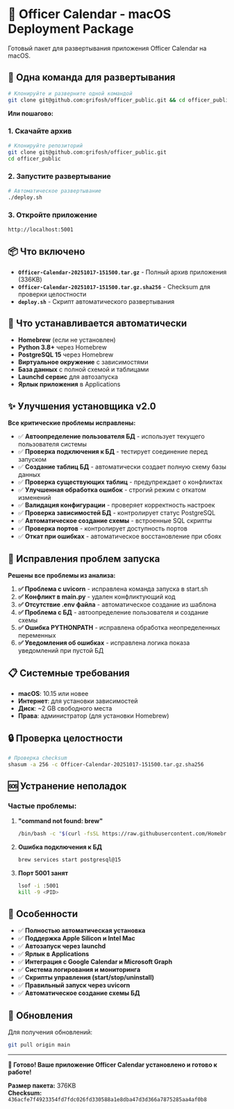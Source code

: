 # 🍎 Officer Calendar - macOS Deployment Package

Готовый пакет для развертывания приложения Officer Calendar на macOS.

## 🚀 Одна команда для развертывания

```bash
# Клонируйте и разверните одной командой
git clone git@github.com:grifosh/officer_public.git && cd officer_public && ./deploy.sh
```

**Или пошагово:**

### 1. Скачайте архив
```bash
# Клонируйте репозиторий
git clone git@github.com:grifosh/officer_public.git
cd officer_public
```

### 2. Запустите развертывание
```bash
# Автоматическое развертывание
./deploy.sh
```

### 3. Откройте приложение
```
http://localhost:5001
```

## 📦 Что включено

- **`Officer-Calendar-20251017-151500.tar.gz`** - Полный архив приложения (336KB)
- **`Officer-Calendar-20251017-151500.tar.gz.sha256`** - Checksum для проверки целостности
- **`deploy.sh`** - Скрипт автоматического развертывания

## 🔧 Что устанавливается автоматически

- **Homebrew** (если не установлен)
- **Python 3.8+** через Homebrew
- **PostgreSQL 15** через Homebrew
- **Виртуальное окружение** с зависимостями
- **База данных** с полной схемой и таблицами
- **Launchd сервис** для автозапуска
- **Ярлык приложения** в Applications

## ✨ Улучшения установщика v2.0

**Все критические проблемы исправлены:**

- ✅ **Автоопределение пользователя БД** - использует текущего пользователя системы
- ✅ **Проверка подключения к БД** - тестирует соединение перед запуском
- ✅ **Создание таблиц БД** - автоматически создает полную схему базы данных
- ✅ **Проверка существующих таблиц** - предупреждает о конфликтах
- ✅ **Улучшенная обработка ошибок** - строгий режим с откатом изменений
- ✅ **Валидация конфигурации** - проверяет корректность настроек
- ✅ **Проверка зависимостей БД** - контролирует статус PostgreSQL
- ✅ **Автоматическое создание схемы** - встроенные SQL скрипты
- ✅ **Проверка портов** - контролирует доступность портов
- ✅ **Откат при ошибках** - автоматическое восстановление при сбоях

## 🔧 Исправления проблем запуска

**Решены все проблемы из анализа:**

1. **✅ Проблема с uvicorn** - исправлена команда запуска в start.sh
2. **✅ Конфликт в main.py** - удален конфликтующий код
3. **✅ Отсутствие .env файла** - автоматическое создание из шаблона
4. **✅ Проблема с БД** - автоопределение пользователя и создание схемы
5. **✅ Ошибка PYTHONPATH** - исправлена обработка неопределенных переменных
6. **✅ Уведомления об ошибках** - исправлена логика показа уведомлений при пустой БД

## 📋 Системные требования

- **macOS**: 10.15 или новее
- **Интернет**: для установки зависимостей
- **Диск**: ~2 GB свободного места
- **Права**: администратор (для установки Homebrew)

## 🔒 Проверка целостности

```bash
# Проверка checksum
shasum -a 256 -c Officer-Calendar-20251017-151500.tar.gz.sha256
```

## 🆘 Устранение неполадок

### Частые проблемы:

1. **"command not found: brew"**
   ```bash
   /bin/bash -c "$(curl -fsSL https://raw.githubusercontent.com/Homebrew/install/HEAD/install.sh)"
   ```

2. **Ошибка подключения к БД**
   ```bash
   brew services start postgresql@15
   ```

3. **Порт 5001 занят**
   ```bash
   lsof -i :5001
   kill -9 <PID>
   ```

## 🎯 Особенности

- ✅ **Полностью автоматическая установка**
- ✅ **Поддержка Apple Silicon и Intel Mac**
- ✅ **Автозапуск через launchd**
- ✅ **Ярлык в Applications**
- ✅ **Интеграция с Google Calendar и Microsoft Graph**
- ✅ **Система логирования и мониторинга**
- ✅ **Скрипты управления (start/stop/uninstall)**
- ✅ **Правильный запуск через uvicorn**
- ✅ **Автоматическое создание схемы БД**

## 🔄 Обновления

Для получения обновлений:
```bash
git pull origin main
```

---

**🎉 Готово! Ваше приложение Officer Calendar установлено и готово к работе!**

**Размер пакета:** 376KB  
**Checksum:** `436acfe7f4923354fd7fdc026fd330588a1e8dba47d3d366a7875285aa4af0b8`
